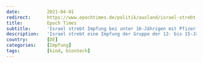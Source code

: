 ```yaml
---
date:          2021-04-01
redirect:      https://www.epochtimes.de/politik/ausland/israel-strebt-impfung-bei-unter-16-jaehrigen-mit-pfizer-biontech-vakzin-ab-mai-an-a3484148.html
title:         Epoch Times
subtitle:      'Israel strebt Impfung bei unter 16-Jährigen mit Pfizer-Biontech-Vakzin ab Mai an'
description:   'Israel strebt eine Impfung der Gruppe der 12- bis 15-Jährigen mit dem Pfizer-Biontech-Vakzin gegen Corona ab Mai an.'
country:       [DE]
categories:    [Impfung]
tags:          [kind, biontech]
---
```

